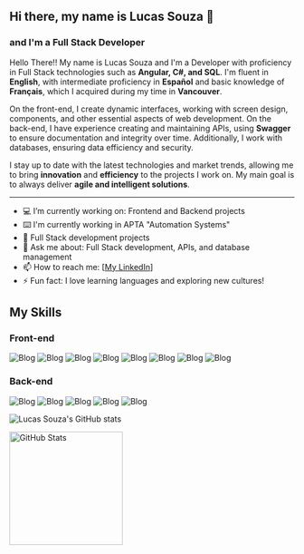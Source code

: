 ## Hi there, my name is Lucas Souza 👋  
### and I'm a Full Stack Developer

Hello There!! My name is Lucas Souza and I'm a Developer with proficiency in Full Stack technologies such as **Angular, C#, and SQL**. I'm fluent in **English**, with intermediate proficiency in **Español** and basic knowledge of **Français**, which I acquired during my time in **Vancouver**. 

On the front-end, I create dynamic interfaces, working with screen design, components, and other essential aspects of web development. On the back-end, I have experience creating and maintaining APIs, using **Swagger** to ensure documentation and integrity over time. Additionally, I work with databases, ensuring data efficiency and security.

I stay up to date with the latest technologies and market trends, allowing me to bring **innovation** and **efficiency** to the projects I work on. My main goal is to always deliver **agile and intelligent solutions**.

---

- 💻 I’m currently working on: Frontend and Backend projects
- ⌨️ I'm currently working in APTA "Automation Systems"
- 🧠 Full Stack development projects
- 💬 Ask me about: Full Stack development, APIs, and database management
- 📫 How to reach me: [[My LinkedIn](https://www.linkedin.com/in/lucas-vieira-souza-0435b1260/)]
- ⚡ Fun fact: I love learning languages and exploring new cultures!

## My Skills

### Front-end
![Blog](
https://img.shields.io/badge/HTML5-E34F26?style=for-the-badge&logo=html5&logoColor=white
)
![Blog](
    https://img.shields.io/badge/CSS3-1572B6?style=for-the-badge&logo=css3&logoColor=white
)
![Blog](
https://img.shields.io/badge/JavaScript-323330?style=for-the-badge&logo=javascript&logoColor=F7DF1E
)
![Blog](
https://img.shields.io/badge/Angular-DD0031?style=for-the-badge&logo=angular&logoColor=white
)
![Blog](
https://img.shields.io/badge/TypeScript-007ACC?style=for-the-badge&logo=typescript&logoColor=white
)
![Blog](
https://img.shields.io/badge/Sass-CC6699?style=for-the-badge&logo=sass&logoColor=white
)
![Blog](
    https://img.shields.io/badge/Node.js-43853D?style=for-the-badge&logo=node.js&logoColor=white
)
![Blog](
https://img.shields.io/badge/Figma-F24E1E?style=for-the-badge&logo=figma&logoColor=white
)
### Back-end
![Blog](
https://img.shields.io/badge/C%23-239120?style=for-the-badge&logo=c-sharp&logoColor=white
)
![Blog](
https://img.shields.io/badge/Java-ED8B00?style=for-the-badge&logo=openjdk&logoColor=white
)
![Blog](
https://img.shields.io/badge/PostgreSQL-316192?style=for-the-badge&logo=postgresql&logoColor=white
)
![Blog](
    https://img.shields.io/badge/MongoDB-4EA94B?style=for-the-badge&logo=mongodb&logoColor=white
)
![Blog](
    https://img.shields.io/badge/MySQL-00000F?style=for-the-badge&logo=mysql&logoColor=white
)
<p>
    
![Lucas Souza's GitHub stats](https://github-readme-stats.vercel.app/api?username=LucasVieiraaaa&show_icons=true&theme=radical)

<img 
      align="left" 
      alt="GitHub Stats" 
      height="200" 
      src="https://github-readme-stats.vercel.app/api/top-langs/?username=LucasVieiraaaa&theme=tokyonight&layout=compact&custom_title=Tecnologias&langs_count=9" 
  />

  </p>
